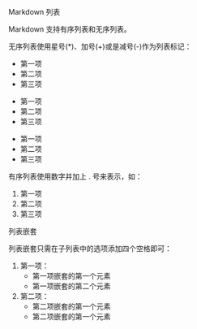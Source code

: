 Markdown 列表

Markdown 支持有序列表和无序列表。

无序列表使用星号(\*)、加号(+)或是减号(-)作为列表标记：

* 第一项
* 第二项
* 第三项

+ 第一项
+ 第二项
+ 第三项


- 第一项
- 第二项
- 第三项


有序列表使用数字并加上 . 号来表示，如：

1. 第一项
2. 第二项
3. 第三项


列表嵌套

列表嵌套只需在子列表中的选项添加四个空格即可：

1. 第一项：
    - 第一项嵌套的第一个元素
    - 第一项嵌套的第二个元素
2. 第二项：
    - 第二项嵌套的第一个元素
    - 第二项嵌套的第一个元素